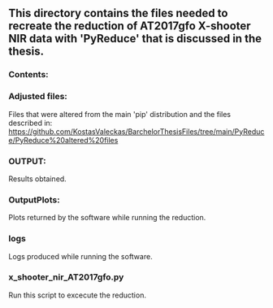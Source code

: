 ## This directory contains the files needed to recreate the reduction of AT2017gfo X-shooter NIR data with 'PyReduce' that is discussed in the thesis. 

### Contents:

### Adjusted files:
Files that were altered from the main 'pip' distribution and the files described in: 
https://github.com/KostasValeckas/BarchelorThesisFiles/tree/main/PyReduce/PyReduce%20altered%20files

### OUTPUT:
Results obtained.

### OutputPlots:
Plots returned by the software while running the reduction.

### logs
Logs produced while running the software.

### x_shooter_nir_AT2017gfo.py
Run this script to excecute the reduction.
